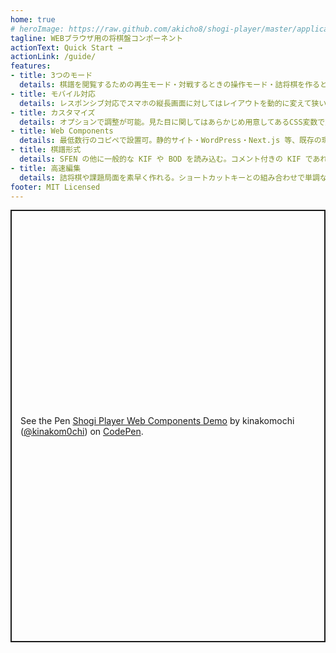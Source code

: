 ```yaml
---
home: true
# heroImage: https://raw.github.com/akicho8/shogi-player/master/application.png
tagline: WEBブラウザ用の将棋盤コンポーネント
actionText: Quick Start →
actionLink: /guide/
features:
- title: 3つのモード
  details: 棋譜を閲覧するための再生モード・対戦するときの操作モード・詰将棋を作るときの編集モードがある
- title: モバイル対応
  details: レスポンシブ対応でスマホの縦長画面に対してはレイアウトを動的に変えて狭い画面を活用する
- title: カスタマイズ
  details: オプションで調整が可能。見た目に関してはあらかじめ用意してあるCSS変数で対応する
- title: Web Components
  details: 最低数行のコピペで設置可。静的サイト・WordPress・Next.js 等、既存の環境に影響を与えず添える形で組み込める
- title: 棋譜形式
  details: SFEN の他に一般的な KIF や BOD を読み込む。コメント付きの KIF であればオプションで表示する
- title: 高速編集
  details: 詰将棋や課題局面を素早く作れる。ショートカットキーとの組み合わせで単調な繰り返し操作を減らす
footer: MIT Licensed
---
```


<p class="codepen" data-height="720" data-default-tab="html,result" data-slug-hash="PoBvmdg" data-user="kinakom0chi" style="height: 691.2989501953125px; box-sizing: border-box; display: flex; align-items: center; justify-content: center; border: 2px solid; margin: 1em 0; padding: 1em;">
  <span>See the Pen <a href="https://codepen.io/kinakom0chi/pen/PoBvmdg">
  Shogi Player Web Components Demo</a> by kinakomochi (<a href="https://codepen.io/kinakom0chi">@kinakom0chi</a>)
  on <a href="https://codepen.io">CodePen</a>.</span>
</p>
<script async src="https://cpwebassets.codepen.io/assets/embed/ei.js"></script>

<!-- <ShogiPlayerWcWrapper -->
<!--   sp_layout="horizontal" -->
<!--   sp_controller="is_controller_on" -->
<!--   sp_slider="is_slider_on" -->
<!--   sp_body="position sfen lnsgkgsnl/1r7/ppppppppp/9/9/9/PPPPPPPPP/1B5R1/LNSGKGSNL w - 1 moves 7a6b 7g7f 5c5d 2g2f 5a4b 2f2e 4b3b 2e2d 2c2d 2h2d 6b5c 2d2f P*2c 3i4h 8c8d 7i7h 8d8e 8h7g 4a4b 5g5f 6a5b 6g6f 7c7d 7g6h 5c6d 7h6g 5b5c 6i7h 9c9d 9g9f 5c4d 6f6e 6d7c 4h5g 8b6b 8i7g 6b8b 5g6f 1c1d 1g1f 9d9e 9f9e 8e8f 8g8f 9a9e P*9g 9e9g 9i9g P*9f 7g8e 9f9g+ 8e7c+ 8a7c P*9d 8b9b S*8c 9b9a 2f2h P*8g 6h4f 5d5e 6f5e 4d4e 4f5g 7c6e 5g8d N*3e L*2g 3e2g+ 2h2g 8g8h+ 7h6h 9g8g 5e6f 8h7h 6g7h 8g7h 6h7h L*6d P*6g 4e5f P*5h P*5g 2g2f L*5c 6f6e 6d6e 5i6h 5g5h+ 4i5h P*5g 5h4h S*8i N*7i P*8g 7h8g S*7h N*6f 9a8a 9d9c+ 7h8g+ 7i8g 8a8c 9c8c G*7h 6h5i S*5h" -->
<!--   /> -->
